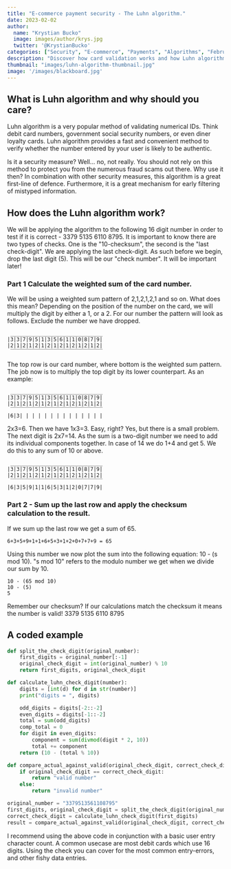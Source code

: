 ```yaml
---
title: "E-commerce payment security - The Luhn algorithm."
date: 2023-02-02
author: 
  name: "Krystian Bucko"
  image: images/author/krys.jpg
  twitter: '@KrystianBucko'
categories: ["Security", "E-commerce", "Payments", "Algorithms", "February 2023"]
description: "Discover how card validation works and how Luhn algorithm is our first line of defence against input errors."
thumbnail: "images/luhn-algorithm-thumbnail.jpg"
image: '/images/blackboard.jpg' 
---
```


## What is Luhn algorithm and why should you care? 

Luhn algorithm is a very popular method of validating numerical IDs. Think debit card numbers, government social security numbers, or even diner loyalty cards. Luhn algorithm provides a fast and convenient method to verify whether the number entered by your user is likely to be authentic.

Is it a security measure? Well... no, not really. You should not rely on this method to protect you from the numerous fraud scams out there. Why use it then? In combination with other security measures, this algorithm is a great first-line of defence. Furthermore, it is a great mechanism for early filtering of mistyped information.

## How does the Luhn algorithm work?

We will be applying the algorithm to the following 16 digit number in order to test if it is correct - 3379 5135 6110 8795.
It is important to know there are two types of checks. One is the "10-checksum", the second is the "last check-digit".
We are applying the last check-digit. As such before we begin, drop the last digit (5). This will be our "check number". It will be important later!

### Part 1 Calculate the weighted sum of the card number.

We will be using a weighted sum pattern of 2,1,2,1,2,1 and so on. What does this mean? Depending on the position of the number on the card, we will multiply the digit by either a 1, or a 2. For our number the pattern will look as follows. Exclude the number we have dropped. 
```
 ______________________________
|3|3|7|9|5|1|3|5|6|1|1|0|8|7|9|
|2|1|2|1|2|1|2|1|2|1|2|1|2|1|2|
 ‾‾‾‾‾‾‾‾‾‾‾‾‾‾‾‾‾‾‾‾‾‾‾‾‾‾‾‾‾‾
```
The top row is our card number, where bottom is the weighted sum pattern. The job now is to multiply the top digit by its lower counterpart. As an example:

```
 ______________________________
|3|3|7|9|5|1|3|5|6|1|1|0|8|7|9|
|2|1|2|1|2|1|2|1|2|1|2|1|2|1|2|
 ‾‾‾‾‾‾‾‾‾‾‾‾‾‾‾‾‾‾‾‾‾‾‾‾‾‾‾‾‾‾
|6|3| | | | | | | | | | | | | |
```
2x3=6. Then we have 1x3=3. Easy, right? Yes, but there is a small problem. The next digit is 2x7=14. As the sum is a two-digit number we need to add its individual components together. In case of 14 we do 1+4 and get 5. We do this to any sum of 10 or above.
```
 ______________________________
|3|3|7|9|5|1|3|5|6|1|1|0|8|7|9|
|2|1|2|1|2|1|2|1|2|1|2|1|2|1|2|
 ‾‾‾‾‾‾‾‾‾‾‾‾‾‾‾‾‾‾‾‾‾‾‾‾‾‾‾‾‾‾
|6|3|5|9|1|1|6|5|3|1|2|0|7|7|9|

```
### Part 2 - Sum up the last row and apply the checksum calculation to the result.

If we sum up the last row we get a sum of 65.
```
6+3+5+9+1+1+6+5+3+1+2+0+7+7+9 = 65
```
Using this number we now plot the sum into the following equation: 10 - (s mod 10).
"s mod 10" refers to the modulo number we get when we divide our sum by 10.
```
10 - (65 mod 10)
10 - (5)
5
```
Remember our checksum? If our calculations match the checksum it means the number is valid!
3379 5135 6110 8795

## A coded example


```python
def split_the_check_digit(original_number):
    first_digits = original_number[:-1]
    original_check_digit = int(original_number) % 10
    return first_digits, original_check_digit

def calculate_luhn_check_digit(number):
    digits = [int(d) for d in str(number)]
    print("digits = ", digits)

    odd_digits = digits[-2::-2]
    even_digits = digits[-1::-2]
    total = sum(odd_digits)
    comp_total = 0
    for digit in even_digits:
        component = sum(divmod(digit * 2, 10))
        total += component
    return (10 - (total % 10))

def compare_actual_against_valid(original_check_digit, correct_check_digit):
    if original_check_digit == correct_check_digit:
        return "valid number"
    else:
        return "invalid number"

original_number = "3379513561108795"
first_digits, original_check_digit = split_the_check_digit(original_number)
correct_check_digit = calculate_luhn_check_digit(first_digits)
result = compare_actual_against_valid(original_check_digit, correct_check_digit)
```
I recommend using the above code in conjunction with a basic user entry character count. A common usecase are most debit cards which use 16 digits. Using the check you can cover for the most common entry-errors, and other fishy data entries.